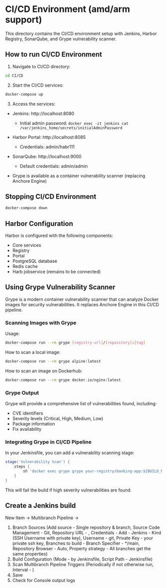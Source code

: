 # CI/CD Environment (amd/arm support)

This directory contains the CI/CD environment setup with Jenkins, Harbor Registry, SonarQube, and Grype vulnerability scanner.

## How to run CI/CD Environment

1. Navigate to CI/CD directory:
```bash
cd CI/CD
```

2. Start the CI/CD services:
```bash
docker-compose up
```

3. Access the services:
- Jenkins: http://localhost:8080
  - Initial admin password: `docker exec -it jenkins cat /var/jenkins_home/secrets/initialAdminPassword`

- Harbor Portal: http://localhost:8085
  - Credentials: admin/habr111

- SonarQube: http://localhost:9000
  - Default credentials: admin/admin

- Grype is available as a container vulnerability scanner (replacing Anchore Engine)

## Stopping CI/CD Environment

```bash
docker-compose down
```

## Harbor Configuration

Harbor is configured with the following components:
- Core services
- Registry
- Portal
- PostgreSQL database
- Redis cache
- Harb jobservice (remains to be connected)



## Using Grype Vulnerability Scanner

Grype is a modern container vulnerability scanner that can analyze Docker images for security vulnerabilities. It replaces Anchore Engine in this CI/CD pipeline.

### Scanning Images with Grype

Usage:

```bash
docker-compose run --rm grype [registry-url]/[repository]:[tag]
```

How to scan a local image:

```bash
docker-compose run --rm grype alpine:latest
```

How to scan an image on Dockerhub:

```bash
docker-compose run --rm grype docker.io/nginx:latest
```

### Grype Output

Grype will provide a comprehensive list of vulnerabilities found, including:
- CVE identifiers
- Severity levels (Critical, High, Medium, Low)
- Package information
- Fix availability

### Integrating Grype in CI/CD Pipeline

In your Jenkinsfile, you can add a vulnerability scanning stage:

```groovy
stage('Vulnerability Scan') {
    steps {
        sh 'docker exec grype grype your-registry/banking-app:${BUILD_NUMBER} --fail-on high'
    }
}
```

This will fail the build if high severity vulnerabilities are found.

## Create a Jenkins build
  New Item -> Multibranch Pipeline ->
  1) Branch Sources (Add source - Single repository & branch, Source Code Management - Git, Repository URL - <github url>, Credentials - Add - Jenkins - Kind (SSH Username with private key), Username - git, Private Key - your private ssh key, Branches to build - Branch Specifier - */main, Repository Browser - Auto, Property strategy - All branches get the same properties)
  2) Build Configuration (Mode - by Jenkinsfile, Script Path - Jenkinsfile)
  3) Scan Multibranch Pipeline Triggers (Periodically if not otherwise run, Interval - <your value>)
  4) Save
  5) Check for Console output logs



